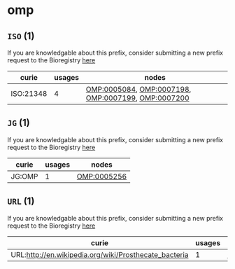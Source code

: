 # omp

## `ISO` (1)

If you are knowledgable about this prefix, consider submitting a new prefix
request to the Bioregistry [here](https://github.com/biopragmatics/bioregistry/issues/new?assignees=cthoyt&labels=New%2CPrefix&template=new-prefix.yml&title=%5BResource%5D%3A%20ISO)

| curie     |   usages | nodes                                                                                                                                                                                                                                      |
|-----------|----------|--------------------------------------------------------------------------------------------------------------------------------------------------------------------------------------------------------------------------------------------|
| ISO:21348 |        4 | [OMP:0005084](http://purl.obolibrary.org/obo/OMP_0005084), [OMP:0007198](http://purl.obolibrary.org/obo/OMP_0007198), [OMP:0007199](http://purl.obolibrary.org/obo/OMP_0007199), [OMP:0007200](http://purl.obolibrary.org/obo/OMP_0007200) |

## `JG` (1)

If you are knowledgable about this prefix, consider submitting a new prefix
request to the Bioregistry [here](https://github.com/biopragmatics/bioregistry/issues/new?assignees=cthoyt&labels=New%2CPrefix&template=new-prefix.yml&title=%5BResource%5D%3A%20JG)

| curie   |   usages | nodes                                                     |
|---------|----------|-----------------------------------------------------------|
| JG:OMP  |        1 | [OMP:0005256](http://purl.obolibrary.org/obo/OMP_0005256) |

## `URL` (1)

If you are knowledgable about this prefix, consider submitting a new prefix
request to the Bioregistry [here](https://github.com/biopragmatics/bioregistry/issues/new?assignees=cthoyt&labels=New%2CPrefix&template=new-prefix.yml&title=%5BResource%5D%3A%20URL)

| curie                                                 |   usages | nodes                                                     |
|-------------------------------------------------------|----------|-----------------------------------------------------------|
| URL:http://en.wikipedia.org/wiki/Prosthecate_bacteria |        1 | [OMP:0000128](http://purl.obolibrary.org/obo/OMP_0000128) |

